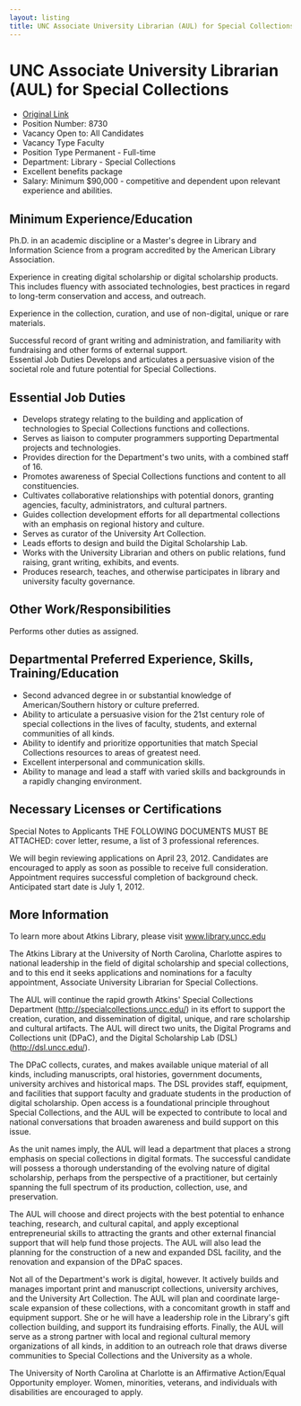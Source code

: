 ```yaml
---
layout: listing
title: UNC Associate University Librarian (AUL) for Special Collections
---
```


# UNC Associate University Librarian (AUL) for Special Collections

*  [Original Link](https://jobs.uncc.edu/applicants/jsp/shared/position/JobDetails_css.jsp?postingId=265954)
* Position Number: 8730
* Vacancy Open to: All Candidates
* Vacancy Type Faculty
* Position Type Permanent - Full-time
* Department: Library - Special Collections
* Excellent benefits package 
* Salary: Minimum $90,000 - competitive and dependent upon relevant experience and abilities. 

## Minimum Experience/Education
Ph.D. in an academic discipline or a Master's degree in Library and Information Science from a program accredited by the American Library Association. 

Experience in creating digital scholarship or digital scholarship products. This includes fluency with associated technologies, best practices in regard to long-term conservation and access, and outreach. 

Experience in the collection, curation, and use of non-digital, unique or rare materials. 

Successful record of grant writing and administration, and familiarity with fundraising and other forms of external support.  
Essential Job Duties Develops and articulates a persuasive vision of the societal role and future potential for Special Collections. 

## Essential Job Duties
* Develops strategy relating to the building and application of technologies to Special Collections functions and collections. 
* Serves as liaison to computer programmers supporting Departmental projects and technologies. 
* Provides direction for the Department's two units, with a combined staff of 16. 
* Promotes awareness of Special Collections functions and content to all constituencies. 
* Cultivates collaborative relationships with potential donors, granting agencies, faculty, administrators, and cultural partners. 
* Guides collection development efforts for all departmental collections with an emphasis on regional history and culture. 
* Serves as curator of the University Art Collection. 
* Leads efforts to design and build the Digital Scholarship Lab. 
* Works with the University Librarian and others on public relations, fund raising, grant writing, exhibits, and events. 
* Produces research, teaches, and otherwise participates in library and university faculty governance.  

## Other Work/Responsibilities
Performs other duties as assigned.

## Departmental Preferred Experience, Skills, Training/Education
* Second advanced degree in or substantial knowledge of American/Southern history or culture preferred. 
* Ability to articulate a persuasive vision for the 21st century role of special collections in the lives of faculty, students, and external communities of all kinds. 
* Ability to identify and prioritize opportunities that match Special Collections resources to areas of greatest need. 
* Excellent interpersonal and communication skills. 
* Ability to manage and lead a staff with varied skills and backgrounds in a rapidly changing environment.  

## Necessary Licenses or Certifications
Special Notes to Applicants THE FOLLOWING DOCUMENTS MUST BE ATTACHED: cover letter, resume, a list of 3 professional references. 

We will begin reviewing applications on April 23, 2012. Candidates are encouraged to apply as soon as possible to receive full consideration. Appointment requires successful completion of background check. Anticipated start date is July 1, 2012. 

## More Information
To learn more about Atkins Library, please visit www.library.uncc.edu 

The Atkins Library at the University of North Carolina, Charlotte aspires to national leadership in the field of digital scholarship and special collections, and to this end it seeks applications and nominations for a faculty appointment, Associate University Librarian for Special Collections. 

The AUL will continue the rapid growth Atkins' Special Collections Department (http://specialcollections.uncc.edu/) in its effort to support the creation, curation, and dissemination of digital, unique, and rare scholarship and cultural artifacts. The AUL will direct two units, the Digital Programs and Collections unit (DPaC), and the Digital Scholarship Lab (DSL) (http://dsl.uncc.edu/). 

The DPaC collects, curates, and makes available unique material of all kinds, including manuscripts, oral histories, government documents, university archives and historical maps. The DSL provides staff, equipment, and facilities that support faculty and graduate students in the production of digital scholarship. Open access is a foundational principle throughout Special Collections, and the AUL will be expected to contribute to local and national conversations that broaden awareness and build support on this issue. 

As the unit names imply, the AUL will lead a department that places a strong emphasis on special collections in digital formats. The successful candidate will possess a thorough understanding of the evolving nature of digital scholarship, perhaps from the perspective of a practitioner, but certainly spanning the full spectrum of its production, collection, use, and preservation. 

The AUL will choose and direct projects with the best potential to enhance teaching, research, and cultural capital, and apply exceptional entrepreneurial skills to attracting the grants and other external financial support that will help fund those projects. The AUL will also lead the planning for the construction of a new and expanded DSL facility, and the renovation and expansion of the DPaC spaces. 

Not all of the Department's work is digital, however. It actively builds and manages important print and manuscript collections, university archives, and the University Art Collection. The AUL will plan and coordinate large-scale expansion of these collections, with a concomitant growth in staff and equipment support. She or he will have a leadership role in the Library's gift collection building, and support its fundraising efforts. Finally, the AUL will serve as a strong partner with local and regional cultural memory organizations of all kinds, in addition to an outreach role that draws diverse communities to Special Collections and the University as a whole.  

The University of North Carolina at Charlotte is an Affirmative Action/Equal Opportunity employer.
Women, minorities, veterans, and individuals with disabilities are encouraged to apply.